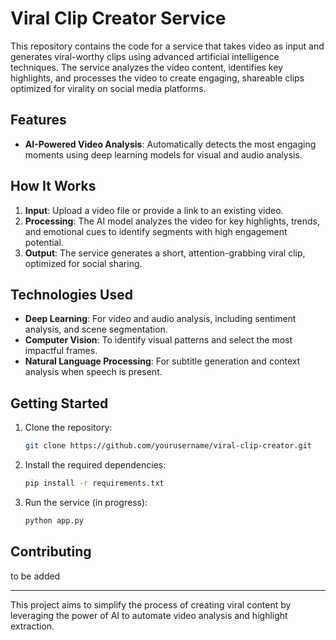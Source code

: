 # Viral Clip Creator Service

This repository contains the code for a service that takes video as input and generates viral-worthy clips using advanced artificial intelligence techniques. The service analyzes the video content, identifies key highlights, and processes the video to create engaging, shareable clips optimized for virality on social media platforms.

## Features

- **AI-Powered Video Analysis**: Automatically detects the most engaging moments using deep learning models for visual and audio analysis.

## How It Works

1. **Input**: Upload a video file or provide a link to an existing video.
2. **Processing**: The AI model analyzes the video for key highlights, trends, and emotional cues to identify segments with high engagement potential.
3. **Output**: The service generates a short, attention-grabbing viral clip, optimized for social sharing.

## Technologies Used

- **Deep Learning**: For video and audio analysis, including sentiment analysis, and scene segmentation.
- **Computer Vision**: To identify visual patterns and select the most impactful frames.
- **Natural Language Processing**: For subtitle generation and context analysis when speech is present.

## Getting Started

1. Clone the repository:
    ```bash
    git clone https://github.com/yourusername/viral-clip-creator.git
    ```
2. Install the required dependencies:
    ```bash
    pip install -r requirements.txt
    ```
3. Run the service (in progress):
    ```bash
    python app.py
    ```

## Contributing

to be added

---

This project aims to simplify the process of creating viral content by leveraging the power of AI to automate video analysis and highlight extraction.